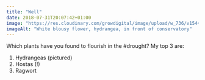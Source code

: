 ```yaml
---
title: "Well"
date: 2018-07-31T20:07:42+01:00
image: "https://res.cloudinary.com/growdigital/image/upload/w_736/v1544300805/hydrangea-42522540694.jpg"
imageAlt: "White blousy flower, hydrangea, in front of conservatory"
---
```


Which plants have you found to flourish in the #drought? My top 3 are:

1. Hydrangeas (pictured)
2. Hostas (!)
3. Ragwort
